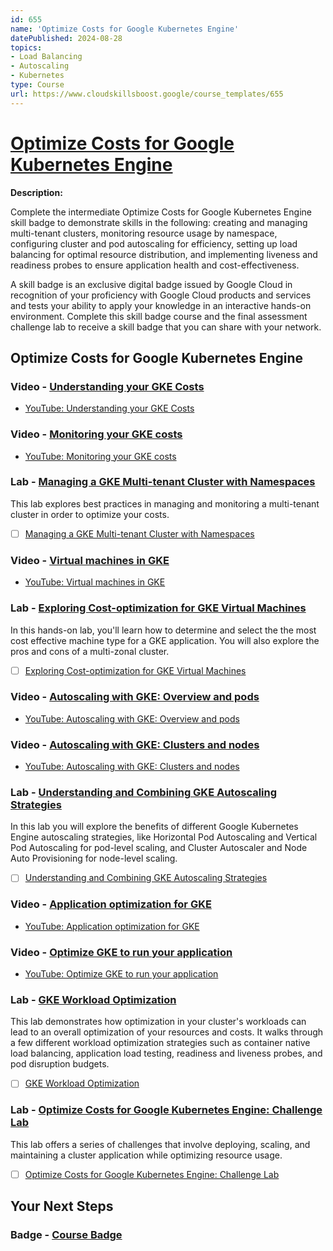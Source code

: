 ```yaml
---
id: 655
name: 'Optimize Costs for Google Kubernetes Engine'
datePublished: 2024-08-28
topics:
- Load Balancing
- Autoscaling
- Kubernetes
type: Course
url: https://www.cloudskillsboost.google/course_templates/655
---
```


# [Optimize Costs for Google Kubernetes Engine](https://www.cloudskillsboost.google/course_templates/655)

**Description:**

Complete the intermediate Optimize Costs for Google Kubernetes Engine skill badge to demonstrate skills in the following: creating and managing multi-tenant clusters, monitoring resource usage by namespace, configuring cluster and pod autoscaling for efficiency, setting up load balancing for optimal resource distribution, and implementing liveness and readiness probes to ensure application health and cost-effectiveness.

A skill badge is an exclusive digital badge issued by Google Cloud in recognition of your proficiency with Google Cloud products and services and tests your ability to apply your knowledge in an interactive hands-on environment. Complete this skill badge course and the final assessment challenge lab to receive a skill badge that you can share with your network.

## Optimize Costs for Google Kubernetes Engine

### Video - [Understanding your GKE Costs](https://www.cloudskillsboost.google/course_templates/655/video/503736)

- [YouTube: Understanding your GKE Costs](https://www.youtube.com/watch?v=agFHx1cTwWw)



### Video - [Monitoring your GKE costs](https://www.cloudskillsboost.google/course_templates/655/video/503737)

- [YouTube: Monitoring your GKE costs](https://www.youtube.com/watch?v=lC7LSUlZ4A8)



### Lab - [Managing a GKE Multi-tenant Cluster with Namespaces](https://www.cloudskillsboost.google/course_templates/655/labs/503738)

This lab explores best practices in managing and monitoring a multi-tenant cluster in order to optimize your costs.

- [ ] [Managing a GKE Multi-tenant Cluster with Namespaces](../labs/Managing-a-GKE-Multi-tenant-Cluster-with-Namespaces.md)

### Video - [Virtual machines in GKE](https://www.cloudskillsboost.google/course_templates/655/video/503739)

- [YouTube: Virtual machines in GKE](https://www.youtube.com/watch?v=qSadsjIDwCY)



### Lab - [Exploring Cost-optimization for GKE Virtual Machines](https://www.cloudskillsboost.google/course_templates/655/labs/503740)

In this hands-on lab, you'll learn how to determine and select the the most cost effective machine type for a GKE application. You will also explore the pros and cons of a multi-zonal cluster.

- [ ] [Exploring Cost-optimization for GKE Virtual Machines](../labs/Exploring-Cost-optimization-for-GKE-Virtual-Machines.md)

### Video - [Autoscaling with GKE: Overview and pods](https://www.cloudskillsboost.google/course_templates/655/video/503741)

- [YouTube: Autoscaling with GKE: Overview and pods](https://www.youtube.com/watch?v=7naCIxIaV1M)



### Video - [Autoscaling with GKE: Clusters and nodes](https://www.cloudskillsboost.google/course_templates/655/video/503742)

- [YouTube: Autoscaling with GKE: Clusters and nodes](https://www.youtube.com/watch?v=VNAWA6NkoBs)



### Lab - [Understanding and Combining GKE Autoscaling Strategies](https://www.cloudskillsboost.google/course_templates/655/labs/503743)

In this lab you will explore the benefits of different Google Kubernetes Engine autoscaling strategies, like Horizontal Pod Autoscaling and Vertical Pod Autoscaling for pod-level scaling, and Cluster Autoscaler and Node Auto Provisioning for node-level scaling.

- [ ] [Understanding and Combining GKE Autoscaling Strategies](../labs/Understanding-and-Combining-GKE-Autoscaling-Strategies.md)

### Video - [Application optimization for GKE](https://www.cloudskillsboost.google/course_templates/655/video/503744)

- [YouTube: Application optimization for GKE](https://www.youtube.com/watch?v=aJxxlCohVWU)



### Video - [Optimize GKE to run your application](https://www.cloudskillsboost.google/course_templates/655/video/503745)

- [YouTube: Optimize GKE to run your application](https://www.youtube.com/watch?v=5jidVfAfru8)



### Lab - [GKE Workload Optimization](https://www.cloudskillsboost.google/course_templates/655/labs/503746)

This lab demonstrates how optimization in your cluster's workloads can lead to an overall optimization of your resources and costs. It walks through a few different workload optimization strategies such as container native load balancing, application load testing, readiness and liveness probes, and pod disruption budgets.

- [ ] [GKE Workload Optimization](../labs/GKE-Workload-Optimization.md)

### Lab - [Optimize Costs for Google Kubernetes Engine: Challenge Lab](https://www.cloudskillsboost.google/course_templates/655/labs/503747)

This lab offers a series of challenges that involve deploying, scaling, and maintaining a cluster application while optimizing resource usage.

- [ ] [Optimize Costs for Google Kubernetes Engine: Challenge Lab](../labs/Optimize-Costs-for-Google-Kubernetes-Engine-Challenge-Lab.md)

## Your Next Steps

### Badge - [Course Badge](https://www.cloudskillsboost.googleNone)
